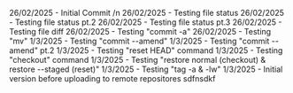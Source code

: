 26/02/2025 - Initial Commit /n
26/02/2025 - Testing file status
26/02/2025 - Testing file status pt.2
26/02/2025 - Testing file status pt.3
26/02/2025 - Testing file diff 
26/02/2025 - Testing "commit -a"
26/02/2025 - Testing "mv"
1/3/2025 - Testing "commit --amend"
1/3/2025 - Testing "commit --amend" pt.2
1/3/2025 - Testing "reset HEAD" command
1/3/2025 - Testing "checkout" command 
1/3/2025 - Testing "restore normal (checkout) & restore --staged (reset)"
1/3/2025 - Testing "tag -a & -lw"
1/3/2025 - Initial version before uploading to remote repositores
sdfnsdkf
